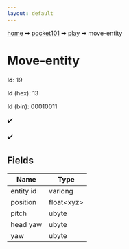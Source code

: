```yaml
---
layout: default
---
```


[home](/) ➡ [pocket101](/protocol/pocket101) ➡ [play](/protocol/pocket101/play) ➡ move-entity

# Move-entity

**Id**: 19

**Id** (hex): 13

**Id** (bin): 00010011

✔️

✔️

## Fields

Name | Type
---|---
entity id | varlong
position | float&lt;xyz&gt;
pitch | ubyte
head yaw | ubyte
yaw | ubyte


